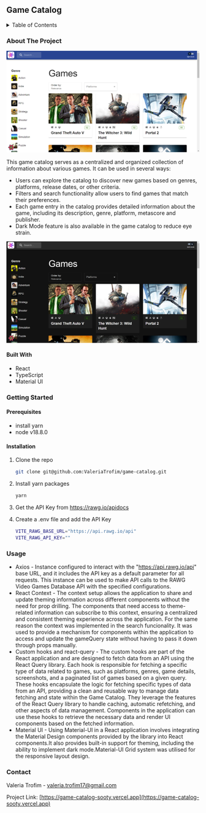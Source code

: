 ## Game Catalog

<details>
  <summary>Table of Contents</summary>
  <ol>
    <li>
      <a href="#about-the-project">About The Project</a>
      <ul>
        <li><a href="#built-with">Built With</a></li>
      </ul>
    </li>
    <li>
      <a href="#getting-started">Getting Started</a>
      <ul>
        <li><a href="#prerequisites">Prerequisites</a></li>
        <li><a href="#installation">Installation</a></li>
      </ul>
    </li>
    <li><a href="#usage">Usage</a></li>
    <li><a href="#contact">Contact</a></li>
  </ol>
</details>

### About The Project

![Game Catalog](./assets/homepage.png)

This game catalog serves as a centralized and organized collection of information about various games. It can be used in several ways:

- Users can explore the catalog to discover new games based on genres, platforms, release dates, or other criteria.
- Filters and search functionality allow users to find games that match their preferences.
- Each game entry in the catalog provides detailed information about the game, including its description, genre, platform, metascore and publisher.
- Dark Mode feature is also available in the game catalog to reduce eye strain.

![Dark Mode](./assets/darkmode.png)

#### Built With

- React
- TypeScript
- Material UI

### Getting Started

#### Prerequisites

- install yarn
- node v18.8.0

#### Installation

1. Clone the repo
   ```sh
   git clone git@github.com:ValeriaTrofim/game-catalog.git
   ```
2. Install yarn packages
   ```sh
   yarn
   ```
3. Get the API Key from https://rawg.io/apidocs

4. Create a .env file and add the API Key

   ```sh
   VITE_RAWG_BASE_URL="https://api.rawg.io/api"
   VITE_RAWG_API_KEY=""
   ```

### Usage

- Axios -
  Instance configured to interact with the "https://api.rawg.io/api" base URL, and it includes the API key as a default parameter for all requests. This instance can be used to make API calls to the RAWG Video Games Database API with the specified configurations.
- React Context -
  The context setup allows the application to share and update theming information across different components without the need for prop drilling. The components that need access to theme-related information can subscribe to this context, ensuring a centralized and consistent theming experience across the application. For the same reason the context was implemented in the search funcionality. It was used to provide a mechanism for components within the application to access and update the gameQuery state without having to pass it down through props manually.
- Custom hooks and react-query -
  The custom hooks are part of the React application and are designed to fetch data from an API using the React Query library. Each hook is responsible for fetching a specific type of data related to games, such as platforms, genres, game details, screenshots, and a paginated list of games based on a given query. These hooks encapsulate the logic for fetching specific types of data from an API, providing a clean and reusable way to manage data fetching and state within the Game Catalog. They leverage the features of the React Query library to handle caching, automatic refetching, and other aspects of data management. Components in the application can use these hooks to retrieve the necessary data and render UI components based on the fetched information.
- Material UI -
  Using Material-UI in a React application involves integrating the Material Design components provided by the library into React components.It also provides built-in support for theming, including the ability to implement dark mode.Material-UI Grid system was utilised for the responsive layout design.

### Contact

Valeria Trofim - valeria.trofim17@gmail.com

Project Link: [https://game-catalog-sooty.vercel.app](https://game-catalog-sooty.vercel.app)
